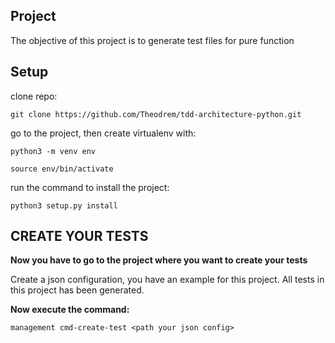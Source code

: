 ## Project

The objective of this project is to generate test files for pure function
 
## Setup

clone repo:

```shell
git clone https://github.com/Theodrem/tdd-architecture-python.git
```

go to the project, then create virtualenv with:

```shell
python3 -m venv env
```

```
source env/bin/activate
```

run the command to install the project:
```shell
python3 setup.py install
```

## CREATE YOUR TESTS

**Now you have to go to the project where you want to create your tests**

Create a json configuration, you have an example for this project. All tests in this project has been generated.

**Now execute the command:**

```shell
management cmd-create-test <path your json config>
```